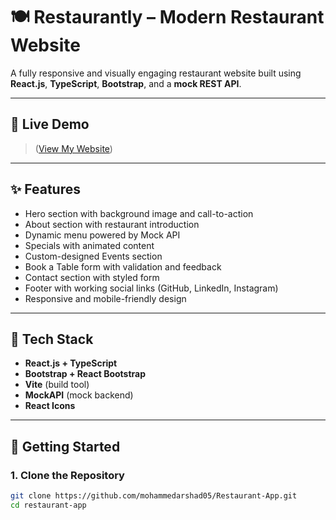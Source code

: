 # 🍽️ Restaurantly – Modern Restaurant Website

A fully responsive and visually engaging restaurant website built using **React.js**, **TypeScript**, **Bootstrap**, and a **mock REST API**.

---

## 🔗 Live Demo

> ([View My Website](https://restaurantapp-ochre.vercel.app/))

---

## ✨ Features

- Hero section with background image and call-to-action
- About section with restaurant introduction
- Dynamic menu powered by Mock API
- Specials with animated content
- Custom-designed Events section
- Book a Table form with validation and feedback
- Contact section with styled form
- Footer with working social links (GitHub, LinkedIn, Instagram)
- Responsive and mobile-friendly design

---

## 🧰 Tech Stack

- **React.js + TypeScript**
- **Bootstrap + React Bootstrap**
- **Vite** (build tool)
- **MockAPI** (mock backend)
- **React Icons**

---

## 🚀 Getting Started

### 1. Clone the Repository

```bash
git clone https://github.com/mohammedarshad05/Restaurant-App.git
cd restaurant-app

